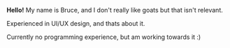 **Hello!** 
My name is Bruce, and I don't really like goats but that isn't relevant.

Experienced in UI/UX design, and thats about it.

Currently no programming experience, but am working towards it :)

<!---
liquidifiedgoat/liquidifiedgoat is a ✨ special ✨ repository because its `README.md` (this file) appears on your GitHub profile.
You can click the Preview link to take a look at your changes.
--->

